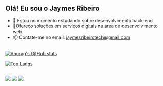 ## Olá! Eu sou o Jaymes Ribeiro 

- 🌱 Estou no momento estudando sobre desenvolvimento back-end
- 👯Ofereço soluções em serviços digitais na área de desenvolvimento web  
- 📫 Contate-me no email: jaymesribeirotech@gmail.com

##

[![Anurag's GitHub stats](https://github-readme-stats.vercel.app/api?username=jaymestech&theme=gruvbox&show_icons=true)](https://github.com/jaymestech/github-readme-stats)

[![Top Langs](https://github-readme-stats.vercel.app/api/top-langs/?username=jaymestech&theme=gruvbox)](https://github.com/jaymestech/github-readme-stats)

##

<div> 
 
 <a href="https://discord.gg/gPqsH29eAM" target="_blank"><img src="https://img.shields.io/badge/Discord-7289DA?style=for-the-badge&logo=discord&logoColor=white" target="_blank"></a> 
  <a href = "mailto:jaymesribeirotech@gmail.com"><img src="https://img.shields.io/badge/-Gmail-%23333?style=for-the-badge&logo=gmail&logoColor=white" target="_blank"></a>
  <a href="https://www.linkedin.com/in/jaymessoares" target="_blank"><img src="https://img.shields.io/badge/-LinkedIn-%230077B5?style=for-the-badge&logo=linkedin&logoColor=white" target="_blank"></a> 
  
</div>
